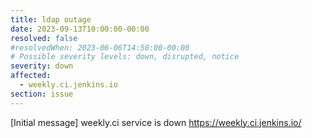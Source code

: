 ```yaml
---
title: ldap outage
date: 2023-09-13T10:00:00-00:00
resolved: false
#resolvedWhen: 2023-06-06T14:50:00-00:00
# Possible severity levels: down, disrupted, notice
severity: down
affected:
  - weekly.ci.jenkins.io
section: issue
---
```


[Initial message]
weekly.ci service is down https://weekly.ci.jenkins.io/
